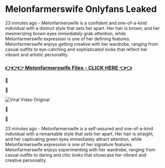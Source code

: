 # Melonfarmerswife Onlyfans Leaked

<p>23 minutes ago - Melonfarmerswife is a confident and one-of-a-kind individual with a distinct style that sets her apart. Her hair is brown, and her mesmerizing brown eyes immediately grab attention, while Melonfarmerswife expression is one of her defining features. Melonfarmerswife enjoys getting creative with her wardrobe, ranging from casual outfits to eye-catching and sophisticated looks that reflect her vibrant and artistic personality.</p><p>
<h3><a href="https://fansleaks.com-getfree.pro/melonfarmerswife" rel="nofollow">👉👉👉 Melonfarmerswife Files - CLICK HERE 👈👈</a></h3>
<p>🔻</p>
<p>🔻</p> <p>
<a href="https://fansleaks.com-getfree.pro/melonfarmerswife" rel="nofollow"><img src="https://i.imgur.com/0ZbtXZ5.gif" alt="Viral Video Original" style="max-width: 100%; display: inline-block;" data-target="animated-image.originalImage"></a>
<p>🔻</p>
<p>🔻</p> <p>23 minutes ago - Melonfarmerswife is a self-assured and one-of-a-kind individual with a remarkable style that sets her apart. Her hair is straight, and her captivating green eyes immediately attract attention, while Melonfarmerswife expression is one of her signature features. Melonfarmerswife enjoys experimenting with her wardrobe, ranging from casual outfits to daring and chic looks that showcase her vibrant and creative personality.</p>